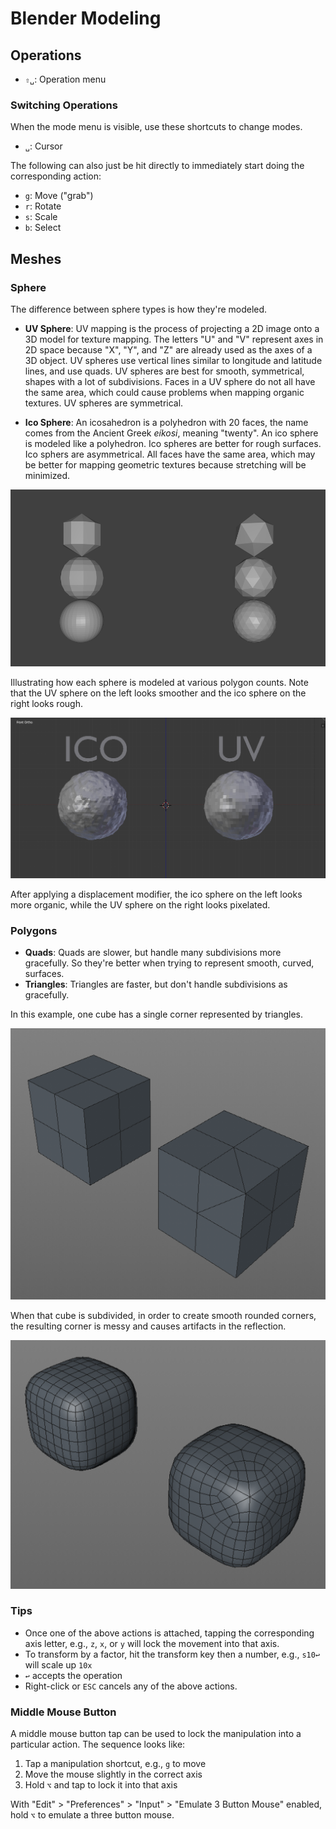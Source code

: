 # Blender Modeling

## Operations

- `⇧␣`: Operation menu

### Switching Operations

When the mode menu is visible, use these shortcuts to change modes.

- `␣`: Cursor

The following can also just be hit directly to immediately start doing the corresponding action:

- `g`: Move ("grab")
- `r`: Rotate
- `s`: Scale
- `b`: Select

## Meshes

### Sphere

The difference between sphere types is how they're modeled.

- **UV Sphere**: UV mapping is the process of projecting a 2D image onto a 3D model for texture mapping. The letters "U" and "V" represent axes in 2D space because "X", "Y", and "Z" are already used as the axes of a 3D object. UV spheres use vertical lines similar to longitude and latitude lines, and use quads. UV spheres are best for smooth, symmetrical, shapes with a lot of subdivisions. Faces in a UV sphere do not all have the same area, which could cause problems when mapping organic textures. UV spheres are symmetrical.

- **Ico Sphere**: An icosahedron is a polyhedron with 20 faces, the name comes from the Ancient Greek *eíkosi*, meaning "twenty". An ico sphere is modeled like a polyhedron. Ico spheres are better for rough surfaces. Ico sphers are asymmetrical. All faces have the same area, which may be better for mapping geometric textures because stretching will be minimized.

![Ico Sphere vs. UV Sphere](assets/blender-ico-sphere-vs-uv-sphere-1.png)

Illustrating how each sphere is modeled at various polygon counts. Note that the UV sphere on the left looks smoother and the ico sphere on the right looks rough.

![Ico Sphere vs. UV Sphere](assets/blender-ico-sphere-vs-uv-sphere-2.png)

After applying a displacement modifier, the ico sphere on the left looks more organic, while the UV sphere on the right looks pixelated.

### Polygons

- **Quads**: Quads are slower, but handle many subdivisions more gracefully. So they're better when trying to represent smooth, curved, surfaces.
- **Triangles**: Triangles are faster, but don't handle subdivisions as gracefully.

In this example, one cube has a single corner represented by triangles.

![Quads vs. Triangles](assets/blender-quads-vs-triangles-1.png)

When that cube is subdivided, in order to create smooth rounded corners, the resulting corner is messy and causes artifacts in the reflection. 

![Quads vs. Triangles](assets/blender-quads-vs-triangles-2.png)

### Tips

- Once one of the above actions is attached, tapping the corresponding axis letter, e.g., `z`, `x`, or `y` will lock the movement into that axis.
- To transform by a factor, hit the transform key then a number, e.g., `s10↩` will scale up `10x`
- `↩` accepts the operation
- Right-click or `ESC` cancels any of the above actions.

### Middle Mouse Button

A middle mouse button tap can be used to lock the manipulation into a particular action. The sequence looks like:

1. Tap a manipulation shortcut, e.g., `g` to move
2. Move the mouse slightly in the correct axis
3. Hold `⌥` and tap to lock it into that axis

With "Edit" > "Preferences" > "Input" > "Emulate 3 Button Mouse" enabled, hold `⌥` to emulate a three button mouse.
